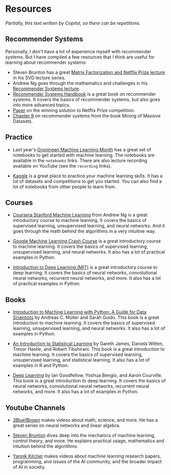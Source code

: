 # Resources

_Partially, this text written by Copilot, so there can be repetitions._

## Recommender Systems

Personally, I don't have a lot of experience myself with recommender systems. But I have compiled a few resources that I think are useful for learning about recommender systems:

- Steven Brunton has a great [Matrix Factorization and Netflix Prize lecture](https://youtu.be/sooj-_bXWgk?si=RGUc9CdCBfZtfqZa) in his SVD lecture series.
- Andrew Ng goes through the mathematics and challenges in his [Recommender Systems lecture](https://youtu.be/9siFuMMHNIA?list=PLoR5VjrKytrCv-Vxnhp5UyS1UjZsXP0Kj).
- [Recommender Systems Handbook](https://www.springer.com/gp/book/9780387858203) is a great book on recommender systems. It covers the basics of recommender systems, but also goes into more advanced topics.
- [Paper](https://www.asc.ohio-state.edu/statistics/statgen/joul_aut2009/BigChaos.pdf) on the winning solution to Netflix Prize competition.
- [Chapter 9](http://infolab.stanford.edu/~ullman/mmds/ch9.pdf) on recommender systems from the book Mining of Massive Datasets.


## Practice

- Last year's [Groningen Machine Learning Month][ml-month-2022] has a great set of notebooks to get started with machine learning. The notebooks are available in the `notebooks` links. There are also lecture recording available on YouTube (see the `recording` links).

- [Kaggle][kaggle] is a great place to practice your machine learning skills. It has a lot of datasets and competitions to get you started. You can also find a lot of notebooks from other people to learn from.

## Courses

- [Coursera Stanford Machine Learning][andrew-ng-coursera] from Andrew Ng is a great introductory course to machine learning. It covers the basics of supervised learning, unsupervised learning, and neural networks. And it goes through the math behind the algorithms in a very intuitive way.

- [Google Machine Learning Crash Course][google-mlcc] is a great introductory course to machine learning. It covers the basics of supervised learning, unsupervised learning, and neural networks. It also has a lot of practical examples in Python.

- [Introduction to Deep Learning (MIT)](https://introtodeeplearning.com/) is a great introductory course to deep learning. It covers the basics of neural networks, convolutional neural networks, recurrent neural networks, and more. It also has a lot of practical examples in Python.

## Books

- [Introduction to Machine Learning with Python: A Guide for Data Scientists][intro-ml-python] by Andreas C. Müller and Sarah Guido. This book is a great introduction to machine learning. It covers the basics of supervised learning, unsupervised learning, and neural networks. It also has a lot of examples in Python.

- [An Introduction to Statistical Learning][stat-learning] by Gareth James, Daniela Witten, Trevor Hastie, and Robert Tibshirani. This book is a great introduction to machine learning. It covers the basics of supervised learning, unsupervised learning, and statistical learning. It also has a lot of examples in R and Python.

- [Deep Learning][deep-learning] by Ian Goodfellow, Yoshua Bengio, and Aaron Courville. This book is a great introduction to deep learning. It covers the basics of neural networks, convolutional neural networks, recurrent neural networks, and more. It also has a lot of examples in Python.

## Youtube Channels

- [3Blue1Brown][3blue1brown] makes videos about math, science, and more. He has a great series on neural networks and linear algebra.

- [Steven Brunton][steven-brunton] dives deep into the mechanics of machine learning, control theory, and more. He explains practical usage, mathematics and intuition behind the algorithms.

- [Yannik Kilcher](https://www.youtube.com/channel/UCZHmQk67mSJgfCCTn7xBfew) makes videos about machine learning research papers, programming, and issues of the AI community, and the broader impact of AI in society.


[andrew-ng-coursera]: https://www.youtube.com/playlist?list=PLoR5VjrKytrCv-Vxnhp5UyS1UjZsXP0Kj "Machine Learning by Andrew Ng"
[ml-month-2022]: https://github.com/Fully-Connected-Graph/GMLM-2022 "GMLM 2022"
[kaggle]: https://www.kaggle.com/ "Kaggle"
[stat-learning]: https://www.statlearning.com/ "An Introduction to Statistical Learning"
[intro-ml-python]: https://www.oreilly.com/library/view/introduction-to-machine/9781449369880/ "Introduction to Machine Learning with Python: A Guide for Data Scientists"
[deep-learning]: https://www.deeplearningbook.org/ "Deep Learning"
[google-mlcc]: https://developers.google.com/machine-learning/crash-course "Google Machine Learning Crash Course"

[3blue1brown]: https://www.youtube.com/channel/UCYO_jab_esuFRV4b17AJtAw "3Blue1Brown"
[steven-brunton]: https://www.youtube.com/channel/UCm5mt-A4w61lknZ9lCsZtBw "Steven Brunton"
